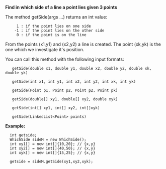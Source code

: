 <b>Find in which side of a line a point lies given 3 points</b>


The method getSide(args ...) returns an int value:

         1 : if the point lies on one side
        -1 : if the point lies on the other side
         0 : if the point is on the line
        
  

From the points (x1,y1) and (x2,y2) a line is created. The point (xk,yk) is the one which we investigate it's position. 
  
  
You can call this method with the following input formats:

       getSide(double x1, double y1, double x2, double y2, double xk, double yk)
       
       getSide(int x1, int y1, int x2, int y2, int xk, int yk)
       
       getSide(Point p1, Point p2, Point p2, Point pk)
       
       getSide(double[] xy1, double[] xy2, double xyk)
       
       getSide(int[] xy1, int[] xy2, int[]xyk)
       
       getSide(LinkedList<Point> points)
       
       
  
  
<b> Example: </b>

      int getside;
      WhichSide sideM = new WhichSide();
      int xy1[] = new int[]{10,20}; // {x,y}
      int xy2[] = new int[]{40,50}; // {x,y}
      int xyk[] = new int[]{15,25}; // {x,y}
    
      getside = sideM.getSide(xy1,xy2,xyk);
